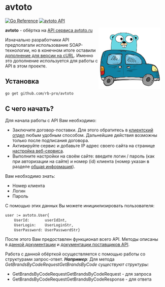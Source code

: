# avtoto

[![Go Reference](https://pkg.go.dev/badge/github.com/rb-pro/avtoto.svg)](https://pkg.go.dev/github.com/rb-pro/avtoto) [![avtoto API](https://img.shields.io/badge/avtoto-API-blue.svg)](https://www.avtoto.ru/services/search/docs/technical_soap.html)

<img align="right" alt="DiscordGo logo" src="docs/img/avtotoGO_rectangle.png" width="200">

**avtoto** - обёртка на [API сервиса avtoto.ru](https://www.avtoto.ru/services/search/docs/technical_soap.html)

Изначально разработчики API предполагали использование SOAP-технологии, но в конечном итоге оставили [дополнение для версии на cURL](https://www.avtoto.ru/services/search/docs/technical_soap.html#curl). Именно это дополнение используется для работы с API в этом проекте.

## Установка

```sh
go get github.com/rb-pro/avtoto
```

## С чего начать?

Для начала работы с API Вам необходимо:

- Заключите договор-поставки. Для этого обратитесь в [клиентский отдел](https://www.avtoto.ru/contacts.html) любым удобным способом. Дальнейшие действия возможны только после подписания договора.
- Активируйте сервис и добавьте IP адрес своего сайта на странице [настройка веб-сервиса](https://www.avtoto.ru/#settings:all).
- Выполните настройки на своём сайте: введите логин / пароль (как при авторизации на сайте) и номер (id) клиента (номер указан в разделе [общая информация](https://www.avtoto.ru/#settings:all)).

Вам необходимо знать:

- Номер клиента
- Логин
- Пароль

С помощью этих данных Вы можете инициилизировать пользователя:

```golang
user := avtoto.User{
    UserId:       userIdInt,
    UserLogin:    UserLoginStr,
    UserPassword: UserPasswordStr}
```

После этого Вам предоставлен функционал всего API. Методы описаны в [данной документации](https://pkg.go.dev/github.com/rb-pro/avtoto) и [документации поставщиков API](https://www.avtoto.ru/services/search/docs/technical_soap.html#curl).

Работа с данной обёрткой осуществляется с помощью работы со структурами запрос-ответ.
***Например**:* Для метода *GetBrandsByCodeRequestGetBrandsByCode существуют структуры:*

* GetBrandsByCodeRequestGetBrandsByCodeRequest - для запроса
* GetBrandsByCodeRequestGetBrandsByCodeResponse - для ответа
